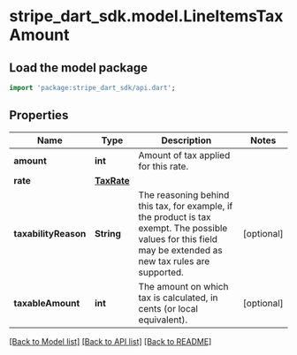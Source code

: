 # stripe_dart_sdk.model.LineItemsTaxAmount

## Load the model package
```dart
import 'package:stripe_dart_sdk/api.dart';
```

## Properties
Name | Type | Description | Notes
------------ | ------------- | ------------- | -------------
**amount** | **int** | Amount of tax applied for this rate. | 
**rate** | [**TaxRate**](TaxRate.md) |  | 
**taxabilityReason** | **String** | The reasoning behind this tax, for example, if the product is tax exempt. The possible values for this field may be extended as new tax rules are supported. | [optional] 
**taxableAmount** | **int** | The amount on which tax is calculated, in cents (or local equivalent). | [optional] 

[[Back to Model list]](../README.md#documentation-for-models) [[Back to API list]](../README.md#documentation-for-api-endpoints) [[Back to README]](../README.md)


